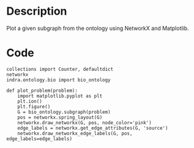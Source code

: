 # Description
Plot a given subgraph from the ontology using NetworkX and Matplotlib.

# Code
```
collections import Counter, defaultdict
networkx
indra.ontology.bio import bio_ontology

def plot_problem(problem):
    import matplotlib.pyplot as plt
    plt.ion()
    plt.figure()
    G = bio_ontology.subgraph(problem)
    pos = networkx.spring_layout(G)
    networkx.draw_networkx(G, pos, node_color='pink')
    edge_labels = networkx.get_edge_attributes(G, 'source')
    networkx.draw_networkx_edge_labels(G, pos, edge_labels=edge_labels)

```
